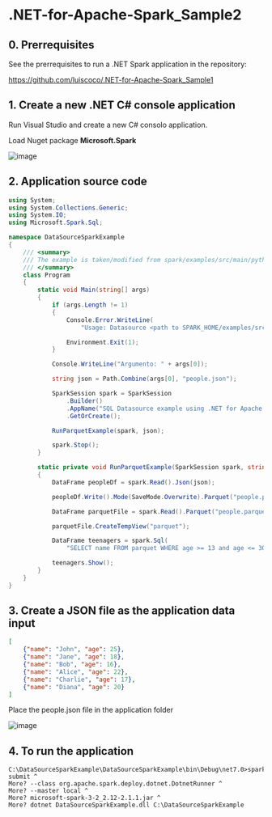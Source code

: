 # .NET-for-Apache-Spark_Sample2

## 0. Prerrequisites

See the prerrequisites to run a .NET Spark application in the repository:

https://github.com/luiscoco/.NET-for-Apache-Spark_Sample1

## 1. Create a new .NET C# console application

Run Visual Studio and create a new C# consolo application.

Load Nuget package **Microsoft.Spark**

![image](https://github.com/luiscoco/.NET-for-Apache-Spark_Sample2/assets/32194879/b769293f-37de-49cc-b00d-6ec9ad3f6494)

## 2. Application source code

```csharp
using System;
using System.Collections.Generic;
using System.IO;
using Microsoft.Spark.Sql;

namespace DataSourceSparkExample
{
    /// <summary>
    /// The example is taken/modified from spark/examples/src/main/python/sql/datasource.py
    /// </summary>
    class Program
    {
        static void Main(string[] args)
        {
            if (args.Length != 1)
            {
                Console.Error.WriteLine(
                    "Usage: Datasource <path to SPARK_HOME/examples/src/main/resources/>");

                Environment.Exit(1);
            }

            Console.WriteLine("Argumento: " + args[0]);

            string json = Path.Combine(args[0], "people.json");

            SparkSession spark = SparkSession
                .Builder()
                .AppName("SQL Datasource example using .NET for Apache Spark")
                .GetOrCreate();

            RunParquetExample(spark, json);

            spark.Stop();
        }

        static private void RunParquetExample(SparkSession spark, string json)
        {
            DataFrame peopleDf = spark.Read().Json(json);

            peopleDf.Write().Mode(SaveMode.Overwrite).Parquet("people.parquet");

            DataFrame parquetFile = spark.Read().Parquet("people.parquet");

            parquetFile.CreateTempView("parquet");

            DataFrame teenagers = spark.Sql(
                "SELECT name FROM parquet WHERE age >= 13 and age <= 30");

            teenagers.Show();
        }
    }
}
```

## 3. Create a JSON file as the application data input

```JSON
[
    {"name": "John", "age": 25},
    {"name": "Jane", "age": 18},
    {"name": "Bob", "age": 16},
    {"name": "Alice", "age": 22},
    {"name": "Charlie", "age": 17},
    {"name": "Diana", "age": 20}
]
```

Place the people.json file in the application folder

![image](https://github.com/luiscoco/.NET-for-Apache-Spark_Sample2/assets/32194879/81fd106b-2d32-42ce-81dc-448e52f7e568)

## 4. To run the application

```
C:\DataSourceSparkExample\DataSourceSparkExample\bin\Debug\net7.0>spark-submit ^
More? --class org.apache.spark.deploy.dotnet.DotnetRunner ^
More? --master local ^
More? microsoft-spark-3-2_2.12-2.1.1.jar ^
More? dotnet DataSourceSparkExample.dll C:\DataSourceSparkExample
```

